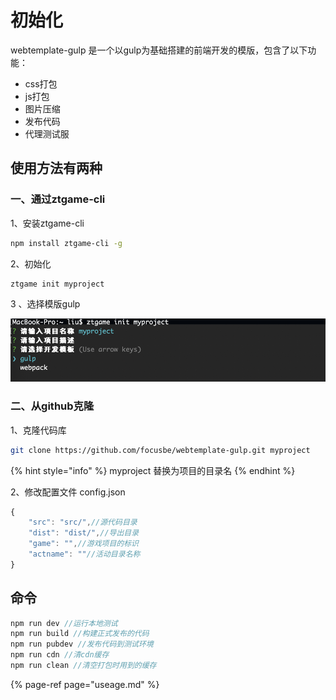 # 初始化

webtemplate-gulp 是一个以gulp为基础搭建的前端开发的模版，包含了以下功能：

* css打包
* js打包
* 图片压缩
* 发布代码
* 代理测试服

## 使用方法有两种

### 一、通过ztgame-cli

1、安装ztgame-cli

```bash
npm install ztgame-cli -g
```

2、初始化

```bash
ztgame init myproject
```

3 、选择模版gulp

![](.gitbook/assets/image.png)

### 二、从github克隆

1、克隆代码库

```bash
git clone https://github.com/focusbe/webtemplate-gulp.git myproject
```

{% hint style="info" %}
myproject 替换为项目的目录名
{% endhint %}

2、修改配置文件 config.json

```javascript
{
    "src": "src/",//源代码目录
    "dist": "dist/",//导出目录
    "game": "",//游戏项目的标识
    "actname": ""//活动目录名称
}
```

## 命令

```javascript
npm run dev //运行本地测试
npm run build //构建正式发布的代码
npm run pubdev //发布代码到测试环境
npm run cdn //清cdn缓存
npm run clean //清空打包时用到的缓存
```

{% page-ref page="useage.md" %}



